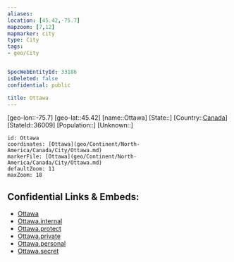 ```yaml
---
aliases: 
location: [45.42,-75.7]
mapzoom: [7,12] 
mapmarker: city 
type: City
tags:
- geo/City


SpocWebEntityId: 33186
isDeleted: false
confidential: public

title: Ottawa
---
```

[geo-lon::-75.7]
[geo-lat::45.42]
[name::Ottawa]
[State::]
[Country::[Canada](geo/Continent/North-America/Canada.md)]
[StateId::36009]
[Population::]
[Unknown::]


```leaflet
id: Ottawa
coordinates: [Ottawa](geo/Continent/North-America/Canada/City/Ottawa.md)
markerFile: [Ottawa](geo/Continent/North-America/Canada/City/Ottawa.md)
defaultZoom: 11 
maxZoom: 18
```


## Confidential Links & Embeds: 
- [Ottawa](../../../../../../_public/geo/Continent/North-America/Canada/City/Ottawa.md) 
- [Ottawa.internal](../../../../../../_internal/geo/Continent/North-America/Canada/City/Ottawa.internal.md) 
- [Ottawa.protect](../../../../../../_protect/geo/Continent/North-America/Canada/City/Ottawa.protect.md) 
- [Ottawa.private](../../../../../../_private/geo/Continent/North-America/Canada/City/Ottawa.private.md) 
- [Ottawa.personal](../../../../../../_personal/geo/Continent/North-America/Canada/City/Ottawa.personal.md) 
- [Ottawa.secret](../../../../../../_secret/geo/Continent/North-America/Canada/City/Ottawa.secret.md) 
